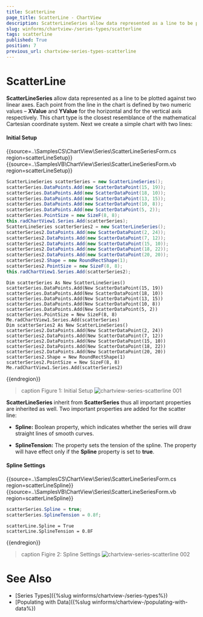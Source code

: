 ```yaml
---
title: ScatterLine
page_title: ScatterLine - ChartView
description: ScatterLineSeries allow data represented as a line to be plotted against two linear axes. Each point from the line in the chart is defined by two numeric values – XValue and YValue
slug: winforms/chartview-/series-types/scatterline
tags: scatterline
published: True
position: 7
previous_url: chartview-series-types-scatterline
---
```


# ScatterLine

__ScatterLineSeries__ allow data represented as a line to be plotted against two linear axes. Each point from the line in the chart is defined by two numeric values – __XValue__ and __YValue__ for the horizontal and for the vertical axis respectively. This chart type is the closest resemblance of the mathematical Cartesian coordinate system. Next we create a simple chart with two lines: 

#### Initial Setup

{{source=..\SamplesCS\ChartView\Series\ScatterLineSeriesForm.cs region=scatterLineSetup}} 
{{source=..\SamplesVB\ChartView\Series\ScatterLineSeriesForm.vb region=scatterLineSetup}} 

````C#
ScatterLineSeries scatterSeries = new ScatterLineSeries();
scatterSeries.DataPoints.Add(new ScatterDataPoint(15, 19));
scatterSeries.DataPoints.Add(new ScatterDataPoint(18, 10));
scatterSeries.DataPoints.Add(new ScatterDataPoint(13, 15));
scatterSeries.DataPoints.Add(new ScatterDataPoint(10, 8));
scatterSeries.DataPoints.Add(new ScatterDataPoint(5, 2));
scatterSeries.PointSize = new SizeF(8, 8);
this.radChartView1.Series.Add(scatterSeries);
ScatterLineSeries scatterSeries2 = new ScatterLineSeries();
scatterSeries2.DataPoints.Add(new ScatterDataPoint(2, 24));
scatterSeries2.DataPoints.Add(new ScatterDataPoint(7, 12));
scatterSeries2.DataPoints.Add(new ScatterDataPoint(15, 10));
scatterSeries2.DataPoints.Add(new ScatterDataPoint(18, 22));
scatterSeries2.DataPoints.Add(new ScatterDataPoint(20, 20));
scatterSeries2.Shape = new RoundRectShape(1);
scatterSeries2.PointSize = new SizeF(8, 8);
this.radChartView1.Series.Add(scatterSeries2);

````
````VB.NET
Dim scatterSeries As New ScatterLineSeries()
scatterSeries.DataPoints.Add(New ScatterDataPoint(15, 19))
scatterSeries.DataPoints.Add(New ScatterDataPoint(18, 10))
scatterSeries.DataPoints.Add(New ScatterDataPoint(13, 15))
scatterSeries.DataPoints.Add(New ScatterDataPoint(10, 8))
scatterSeries.DataPoints.Add(New ScatterDataPoint(5, 2))
scatterSeries.PointSize = New SizeF(8, 8)
Me.radChartView1.Series.Add(scatterSeries)
Dim scatterSeries2 As New ScatterLineSeries()
scatterSeries2.DataPoints.Add(New ScatterDataPoint(2, 24))
scatterSeries2.DataPoints.Add(New ScatterDataPoint(7, 12))
scatterSeries2.DataPoints.Add(New ScatterDataPoint(15, 10))
scatterSeries2.DataPoints.Add(New ScatterDataPoint(18, 22))
scatterSeries2.DataPoints.Add(New ScatterDataPoint(20, 20))
scatterSeries2.Shape = New RoundRectShape(1)
scatterSeries2.PointSize = New SizeF(8, 8)
Me.radChartView1.Series.Add(scatterSeries2)

````

{{endregion}} 

>caption Figure 1: Initial Setup
![chartview-series-scatterline 001](images/chartview-series-scatterline001.png)

__ScatterLineSeries__ inherit from __ScatterSeries__ thus all important properties are inherited as well. Two important properties are added for the scatter line:

* __Spline:__ Boolean property, which indicates whether the series will draw straight lines of smooth curves.            

* __SplineTension:__ The property sets the tension of the spline. The property will have effect only if the __Spline__ property is set to __true__.

#### Spline Settings
 
{{source=..\SamplesCS\ChartView\Series\ScatterLineSeriesForm.cs region=scatterLineSpline}} 
{{source=..\SamplesVB\ChartView\Series\ScatterLineSeriesForm.vb region=scatterLineSpline}} 

````C#
scatterSeries.Spline = true;
scatterSeries.SplineTension = 0.8f;

````
````VB.NET
scatterLine.Spline = True
scatterLine.SplineTension = 0.8F

````

{{endregion}} 

>caption Figire 2: Spline Settings
![chartview-series-scatterline 002](images/chartview-series-scatterline002.png)

# See Also

* [Series Types]({%slug winforms/chartview-/series-types%})
* [Populating with Data]({%slug winforms/chartview-/populating-with-data%})
